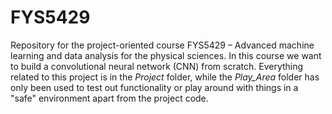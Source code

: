 # FYS5429

Repository for the project-oriented course FYS5429 – Advanced machine learning and data analysis for the physical sciences.
In this course we want to build a convolutional neural network (CNN) from scratch. Everything related to this project is in the *Project* folder, while the *Play_Area* folder has only been used to test out functionality or play around with things in a "safe" environment apart from the project code.